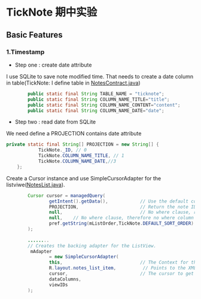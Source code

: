 # TickNote 期中实验
## Basic Features
### 1.Timestamp
* Step one : create date attribute

I use SQLite to save note modified time. That needs to create a date column in table(TickNote: I define table in [NotesContract.java](https://github.com/FreedomHappy/AndroidDevelop/blob/master/TickNote/app/src/main/java/com/example/ticknote/NotesContract.java))

```java
        public static final String TABLE_NAME = "ticknote";
        public static final String COLUMN_NAME_TITLE="title";
        public static final String COLUMN_NAME_CONTENT="content";
        public static final String COLUMN_NAME_DATE="date";
```

* Step two : read date from SQLite

We need define a PROJECTION contains date attribute

``` java
private static final String[] PROJECTION = new String[] {
            TickNote._ID, // 0
            TickNote.COLUMN_NAME_TITLE, // 1
            TickNote.COLUMN_NAME_DATE,//3
    };
```
Create a Cursor instance and use SimpleCursorAdapter for the listviwe([NotesList.java](https://github.com/FreedomHappy/AndroidDevelop/blob/master/TickNote/app/src/main/java/com/example/ticknote/NotesList.java)).

``` java
        Cursor cursor = managedQuery(
                getIntent().getData(),            // Use the default content URI for the provider.
                PROJECTION,                       // Return the note ID and title for each note.
                null,                             // No where clause, return all records.
                null,    // No where clause, therefore no where column values.
                pref.getString(mListOrder,TickNote.DEFAULT_SORT_ORDER) // Use the default sort order.
        );
        
        ........
        // Creates the backing adapter for the ListView.
         mAdapter
                = new SimpleCursorAdapter(
                this,                             // The Context for the ListView
                R.layout.notes_list_item,          // Points to the XML for a list item
                cursor,                           // The cursor to get items from
                dataColumns,
                viewIDs
        );      
        
```
